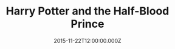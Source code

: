 ---
title: "Harry Potter and the Half-Blood Prince"
year: 2009
date: 2015-11-22T12:00:00.000Z
permalink: /almanac/movies/2015-11-22-harry-potter-and-the-half-blood-prince/index.html
rating: 3
---